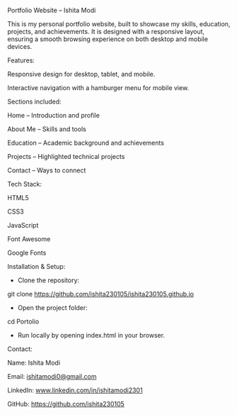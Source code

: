 Portfolio Website – Ishita Modi

This is my personal portfolio website, built to showcase my skills, education, projects, and achievements.
It is designed with a responsive layout, ensuring a smooth browsing experience on both desktop and mobile devices.

Features:

Responsive design for desktop, tablet, and mobile.

Interactive navigation with a hamburger menu for mobile view.

Sections included:

Home – Introduction and profile

About Me – Skills and tools

Education – Academic background and achievements

Projects – Highlighted technical projects

Contact – Ways to connect

Tech Stack:

HTML5

CSS3

JavaScript

Font Awesome

Google Fonts

Installation & Setup:

- Clone the repository:

git clone https://github.com/ishita230105/ishita230105.github.io

- Open the project folder:

cd Portolio

- Run locally by opening index.html in your browser.

Contact:

Name: Ishita Modi

Email: ishitamodi0@gmail.com

LinkedIn: www.linkedin.com/in/ishitamodi2301

GitHub: https://github.com/ishita230105
